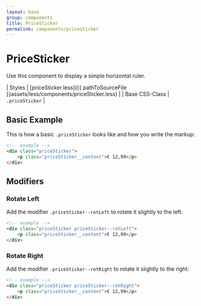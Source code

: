 ```yaml
---
layout: base
group: components
title: PriceSticker
permalink: components/pricesticker
---
```


# PriceSticker

<p class="intro">Use this component to display a simple horizontal ruler.</p>

| Styles         | [priceSticker.less]({{ pathToSourceFile }}assets/less/components/priceSticker.less) |
| Base CSS-Class | `.priceSticker`                                                                   |

## Basic Example

This is how a basic `.priceSticker` looks like and how you write the markup:

```html
<!-- example -->
<div class="priceSticker">
    <p class="priceSticker__content">€ 12,99</p>
</div>
```

## Modifiers

### Rotate Left

Add the modifier `.priceSticker--rotLeft` to rotate it slightly to the left:

```html
<!-- example -->
<div class="priceSticker priceSticker--rotLeft">
    <p class="priceSticker__content">€ 12,99</p>
</div>
```

### Rotate Right

Add the modifier `.priceSticker--rotRight` to rotate it slightly to the right:

```html
<!-- example -->
<div class="priceSticker priceSticker--rotRight">
    <p class="priceSticker__content">€ 12,99</p>
</div>
```